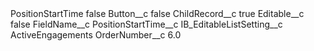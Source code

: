 <?xml version="1.0" encoding="UTF-8"?>
<CustomMetadata xmlns="http://soap.sforce.com/2006/04/metadata" xmlns:xsi="http://www.w3.org/2001/XMLSchema-instance" xmlns:xsd="http://www.w3.org/2001/XMLSchema">
    <label>PositionStartTime</label>
    <protected>false</protected>
    <values>
        <field>Button__c</field>
        <value xsi:type="xsd:boolean">false</value>
    </values>
    <values>
        <field>ChildRecord__c</field>
        <value xsi:type="xsd:boolean">true</value>
    </values>
    <values>
        <field>Editable__c</field>
        <value xsi:type="xsd:boolean">false</value>
    </values>
    <values>
        <field>FieldName__c</field>
        <value xsi:type="xsd:string">PositionStartTime__c</value>
    </values>
    <values>
        <field>IB_EditableListSetting__c</field>
        <value xsi:type="xsd:string">ActiveEngagements</value>
    </values>
    <values>
        <field>OrderNumber__c</field>
        <value xsi:type="xsd:double">6.0</value>
    </values>
</CustomMetadata>
